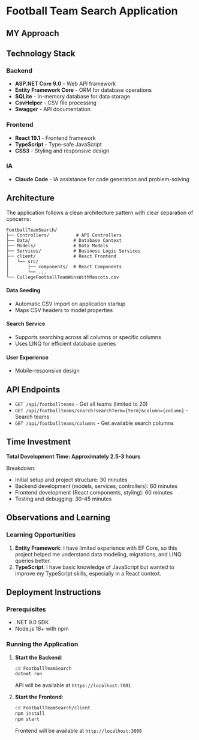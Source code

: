 # Football Team Search Application

## MY Approach
   ## Technology Stack

   ### Backend
   - **ASP.NET Core 9.0** - Web API framework
   - **Entity Framework Core** - ORM for database operations
   - **SQLite** - In-memory database for data storage
   - **CsvHelper** - CSV file processing
   - **Swagger** - API documentation

   ### Frontend
   - **React 19.1** - Frontend framework
   - **TypeScript** - Type-safe JavaScript
   - **CSS3** - Styling and responsive design
   
   ### IA
   - **Claude Code** - IA assistance for code generation and problem-solving
   ## Architecture

   The application follows a clean architecture pattern with clear separation of concerns:

   ```
   FootballTeamSearch/
   ├── Controllers/          # API Controllers
   ├── Data/                # Database Context
   ├── Models/              # Data Models
   ├── Services/            # Business Logic Services
   ├── client/              # React Frontend
   │   └── src/
   │       ├── components/  # React Components
   │       └── ...
   └── CollegeFootballTeamWinsWithMascots.csv
   ```

   #### Data Seeding
   - Automatic CSV import on application startup
   - Maps CSV headers to model properties

   #### Search Service
   - Supports searching across all columns or specific columns
   - Uses LINQ for efficient database queries

   #### User Experience
   - Mobile-responsive design

   ## API Endpoints

   - `GET /api/footballteams` - Get all teams (limited to 20)
   - `GET /api/footballteams/search?searchTerm={term}&column={column}` - Search teams
   - `GET /api/footballteams/columns` - Get available search columns


## Time Investment

**Total Development Time: Approximately 2.5-3 hours**

Breakdown:
- Initial setup and project structure: 30 minutes
- Backend development (models, services, controllers): 60 minutes
- Frontend development (React components, styling): 60 minutes
- Testing and debugging: 30-45 minutes



## Observations and Learning

### Learning Opportunities
1. **Entity Framework**: I have limited experience with EF Core, so this project helped me understand data modeling, migrations, and LINQ queries better.
2. **TypeScript**: I have basic knowledge of JavaScript but wanted to improve my TypeScript skills, especially in a React context.

## Deployment Instructions

### Prerequisites
- .NET 9.0 SDK
- Node.js 18+ with npm

### Running the Application
1. **Start the Backend**:
   ```bash
   cd FootballTeamSearch
   dotnet run
   ```
   API will be available at `https://localhost:7001`

2. **Start the Frontend**:
   ```bash
   cd FootballTeamSearch/client
   npm install
   npm start
   ```
   Frontend will be available at `http://localhost:3000`
